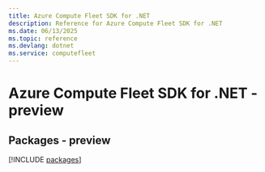 ```yaml
---
title: Azure Compute Fleet SDK for .NET
description: Reference for Azure Compute Fleet SDK for .NET
ms.date: 06/13/2025
ms.topic: reference
ms.devlang: dotnet
ms.service: computefleet
---
```

# Azure Compute Fleet SDK for .NET - preview
## Packages - preview
[!INCLUDE [packages](compute-fleet-index.md)]